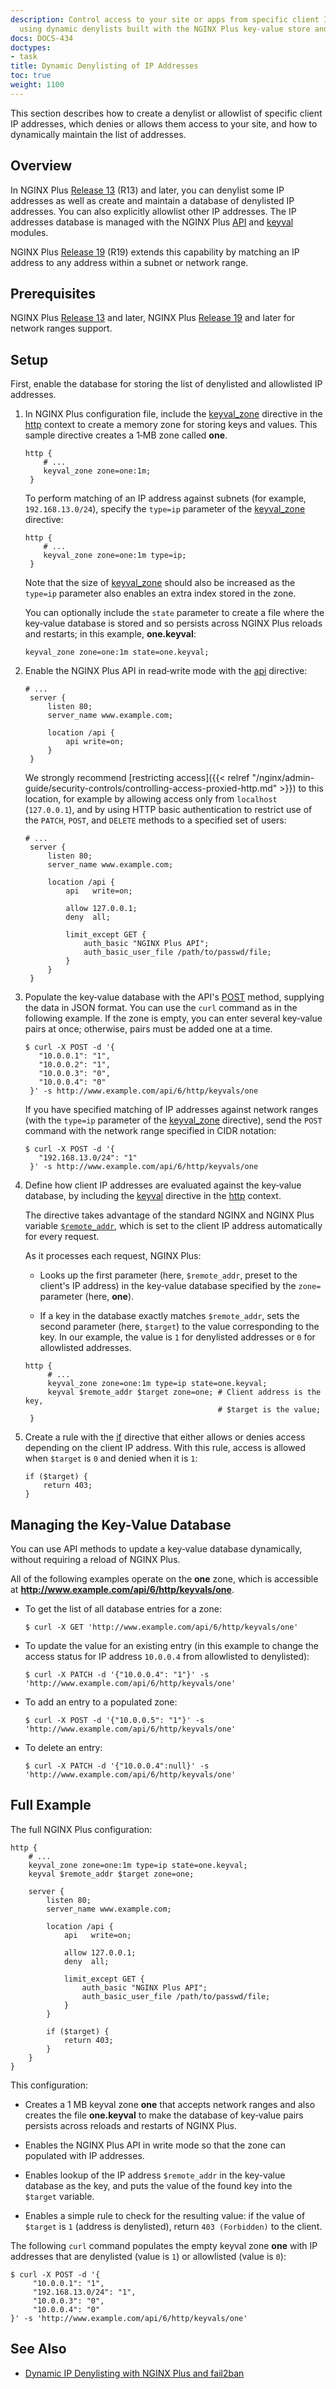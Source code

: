 ```yaml
---
description: Control access to your site or apps from specific client IP addresses,
  using dynamic denylists built with the NGINX Plus key-value store and API.
docs: DOCS-434
doctypes:
- task
title: Dynamic Denylisting of IP Addresses
toc: true
weight: 1100
---
```




This section describes how to create a denylist or allowlist of specific client IP addresses, which denies or allows them access to your site, and how to dynamically maintain the list of addresses.

<span id="overview"></span>
## Overview

In NGINX Plus <a href="../../../releases/#r13">Release 13</a> (R13) and later, you can denylist some IP addresses as well as create and maintain a database of denylisted IP addresses. You can also explicitly allowlist other IP addresses. The IP addresses database is managed with the NGINX Plus <a href="https://nginx.org/en/docs/http/ngx_http_api_module.html">API</a> and <a target="_blank" href="https://nginx.org/en/docs/http/ngx_http_keyval_module.html">keyval</a> modules.

NGINX Plus <a href="../../../releases/#r13">Release 19</a> (R19) extends this capability by matching an IP address to any address within a subnet or network range.


<span id="prereq"></span>
## Prerequisites

NGINX Plus <a href="../../../releases/#r13">Release 13</a> and later, NGINX Plus <a href="../../../releases/#r19">Release 19</a> and later for network ranges support.

<span id="setup"></span>
## Setup

First, enable the database for storing the list of denylisted and allowlisted IP addresses. 

1. In NGINX Plus configuration file, include the [keyval_zone](https://nginx.org/en/docs/http/ngx_http_keyval_module.html#keyval_zone) directive in the [http](https://nginx.org/en/docs/http/ngx_http_core_module.html#http) context to create a memory zone for storing keys and values. This sample directive creates a 1‑MB zone called **one**.

   ```nginx
   http {
       # ...
       keyval_zone zone=one:1m;
    }
   ```

   To perform matching of an IP address against subnets (for example, `192.168.13.0/24`), specify the `type=ip` parameter of the [keyval_zone](https://nginx.org/en/docs/http/ngx_http_keyval_module.html#keyval_zone) directive:

   ```nginx
   http {
       # ...
       keyval_zone zone=one:1m type=ip;
    }
   ```
   Note that the size of [keyval_zone](https://nginx.org/en/docs/http/ngx_http_keyval_module.html#keyval_zone) should also be increased as the `type=ip` parameter also enables an extra index stored in the zone.

   You can optionally include the `state` parameter to create a file where the key‑value database is stored and so persists across NGINX Plus reloads and restarts; in this example, **one.keyval**:

   ```nginx
   keyval_zone zone=one:1m state=one.keyval;
   ```
2. Enable the NGINX Plus API in read‑write mode with the [api](https://nginx.org/en/docs/http/ngx_http_api_module.html#api) directive:

   ```nginx
   # ...
    server {
        listen 80;
        server_name www.example.com;

        location /api {
            api write=on;
        }
    }
    ```
   We strongly recommend [restricting access]({{< relref "/nginx/admin-guide/security-controls/controlling-access-proxied-http.md" >}}) to this location, for example by allowing access only from `localhost` (`127.0.0.1`), and by using HTTP basic authentication to restrict use of the `PATCH`, `POST`, and `DELETE` methods to a specified set of users:

   ```nginx
   # ...
    server {
        listen 80;
        server_name www.example.com;

        location /api {
            api   write=on;

            allow 127.0.0.1;
            deny  all;
            
            limit_except GET {
                auth_basic "NGINX Plus API";
                auth_basic_user_file /path/to/passwd/file;
            }
        }
    }
    ```
3. Populate the key‑value database with the API's [POST](https://nginx.org/en/docs/http/ngx_http_api_module.html#postHttpKeyvalZoneData) method, supplying the data in JSON format. You can use the `curl` command as in the following example. If the zone is empty, you can enter several key‑value pairs at once; otherwise, pairs must be added one at a time.

   ```shell
   $ curl -X POST -d '{
      "10.0.0.1": "1",
      "10.0.0.2": "1",
      "10.0.0.3": "0",
      "10.0.0.4": "0"
    }' -s http://www.example.com/api/6/http/keyvals/one
   ```
   
   If you have specified matching of IP addresses against network ranges (with the `type=ip` parameter of the [keyval_zone](https://nginx.org/en/docs/http/ngx_http_keyval_module.html#keyval_zone) directive), send the `POST` command with the network range specified in CIDR notation:

   ```shell
   $ curl -X POST -d '{
      "192.168.13.0/24": "1"
    }' -s http://www.example.com/api/6/http/keyvals/one
   ```

4. Define how client IP addresses are evaluated against the key‑value database, by including the [keyval](https://nginx.org/en/docs/http/ngx_http_keyval_module.html#keyval) directive in the [http](https://nginx.org/en/docs/http/ngx_http_core_module.html#http) context.

   The directive takes advantage of the standard NGINX and NGINX Plus variable [`$remote_addr`](https://nginx.org/en/docs/http/ngx_http_core_module.html#var_remote_addr), which is set to the client IP address automatically for every request.

   As it processes each request, NGINX Plus:

   * Looks up the first parameter (here, `$remote_addr`, preset to the client's IP address) in the key‑value database specified by the `zone=` parameter (here, **one**).

   * If a key in the database exactly matches `$remote_addr`, sets the second parameter (here, `$target`) to the value corresponding to the key. In our example, the value is `1` for denylisted addresses or `0` for allowlisted addresses. 

   ```nginx
   http {
        # ...
        keyval_zone zone=one:1m type=ip state=one.keyval;
        keyval $remote_addr $target zone=one; # Client address is the key, 
                                              # $target is the value;
    }
   ```
5. Create a rule with the [if](https://nginx.org/en/docs/http/ngx_http_rewrite_module.html#if) directive that either allows or denies access depending on the client IP address. With this rule, access is allowed when `$target` is `0` and denied when it is `1`:

   ```nginx
   if ($target) {
       return 403;
   }
   ```

<span id="manage"></span><span id="curl"></span>
## Managing the Key-Value Database

You can use API methods to update a key‑value database  dynamically, without requiring a reload of NGINX Plus.

All of the following examples operate on the **one** zone, which is accessible at **http://www.example.com/api/6/http/keyvals/one**.

* To get the list of all database entries for a zone:

   ```shell
   $ curl -X GET 'http://www.example.com/api/6/http/keyvals/one'
   ```


* To update the value for an existing entry (in this example to change the access status for IP address `10.0.0.4` from allowlisted to denylisted):

   ```shell
   $ curl -X PATCH -d '{"10.0.0.4": "1"}' -s 'http://www.example.com/api/6/http/keyvals/one'
   ```

* To add an entry to a populated zone:

   ```shell
   $ curl -X POST -d '{"10.0.0.5": "1"}' -s 'http://www.example.com/api/6/http/keyvals/one'
   ```
 
* To delete an entry:

   ```shell
   $ curl -X PATCH -d '{"10.0.0.4":null}' -s 'http://www.example.com/api/6/http/keyvals/one'
   ```
   

<span id="example"></span>
## Full Example

The full NGINX Plus configuration: 

```nginx
http {
    # ...
    keyval_zone zone=one:1m type=ip state=one.keyval;
    keyval $remote_addr $target zone=one;

    server {
        listen 80;
        server_name www.example.com;

        location /api {
            api   write=on;

            allow 127.0.0.1;
            deny  all;
        
            limit_except GET {
                auth_basic "NGINX Plus API";
                auth_basic_user_file /path/to/passwd/file;
            }
        }

        if ($target) {
            return 403;
        }
    }
}
```

This configuration:

* Creates a 1 MB keyval zone **one** that accepts network ranges and also creates the file **one.keyval** to make the database of key‑value pairs persists across reloads and restarts of NGINX Plus.

* Enables the NGINX Plus API in write mode so that the zone can populated with IP addresses.

* Enables lookup of the IP address `$remote_addr` in the key-value database as the key, and puts the value of the found key into the `$target` variable.

* Enables a simple rule to check for the resulting value: if the value of `$target` is `1` (address is denylisted), return `403 (Forbidden)` to the client.


The following `curl` command populates the empty keyval zone **one** with IP addresses that are denylisted (value is `1`) or allowlisted (value is `0`): 

```shell
$ curl -X POST -d '{
     "10.0.0.1": "1",
     "192.168.13.0/24": "1",
     "10.0.0.3": "0",
     "10.0.0.4": "0"
}' -s 'http://www.example.com/api/6/http/keyvals/one'
```

<span id="see-also"></span>
## See Also

- [Dynamic IP Denylisting with NGINX Plus and fail2ban](https://www.nginx.com/blog/dynamic-ip-denylisting-with-nginx-plus-and-fail2ban/)
